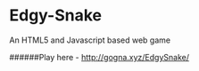 # Edgy-Snake
An HTML5 and Javascript based web game 

######Play here - 
http://gogna.xyz/EdgySnake/
